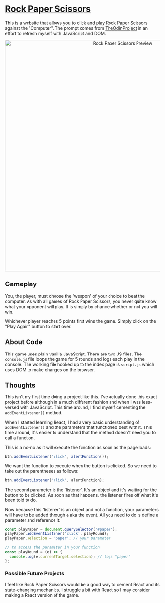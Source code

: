 # [Rock Paper Scissors](https://louvang.github.io/rockpaperscissors/)

This is a website that allows you to click and play Rock Paper Scissors against the "Computer". The prompt comes from [TheOdinProject](https://theodinproject.com/) in an effort to refresh myself with JavaScript and DOM.

<p align="center"><a href="https://louvang.github.io/rockpaperscissors/" target="_blank"><img src="https://louvang.github.io/rockpaperscissors/img/preview.png" alt="Rock Paper Scissors Preview" width="750px" /></a></p>

## Gameplay

You, the player, must choose the 'weapon' of your choice to beat the computer. As with all games of Rock Paper Scissors, you never quite know what your opponent will play. It is simply by chance whether or not you will win.

Whichever player reaches 5 points first wins the game. Simply click on the "Play Again" button to start over.

## About Code

This game uses plain vanilla JavaScript. There are two JS files. The `console.js` file loops the game for 5 rounds and logs each play in the console. The working file hooked up to the index page is `script.js` which uses DOM to make changes on the browser.

## Thoughts

This isn't my first time doing a project like this. I've actually done this exact project before although in a much different fashion and when I was less-versed with JavaScript. This time around, I find myself cementing the `addEventListener()` method.

When I started learning React, I had a very basic understanding of `addEventListener()` and the parameters that functioned best with it. This time around, it's easier to understand that the method doesn't need you to call a function.

This is a no-no as it will execute the function as soon as the page loads:

```javascript
btn.addEventListener('click', alertFunction());
```

We want the function to execute when the button is clicked. So we need to take out the parentheses as follows:

```javascript
btn.addEventListener('click', alertFunction);
```

The second parameter is the 'listener'. It's an object and it's waiting for the button to be clicked. As soon as that happens, the listener fires off what it's been told to do.

Now because this 'listener' is an object and not a function, your parameters will have to be added through `e` aka the event. All you need to do is define a parameter and reference it:

```javascript
const playPaper = document.querySelector('#paper');
playPaper.addEventListener('click', playRound);
playPaper.selection = 'paper'; // your parameter

// to access the parameter in your function
const playRound = (e) => {
  console.log(e.currentTarget.selection); // logs "paper"
};
```

### Possible Future Projects

I feel like Rock Paper Scissors would be a good way to cement React and its state-changing mechanics. I struggle a bit with React so I may consider making a React version of the game.
